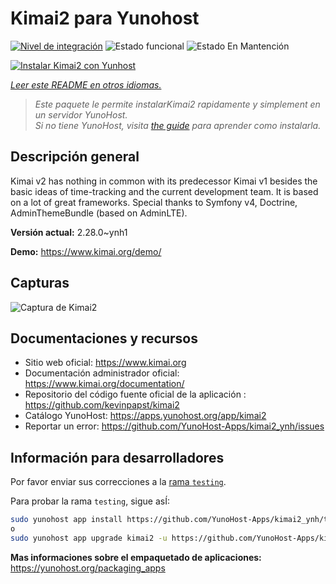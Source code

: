 <!--
Este archivo README esta generado automaticamente<https://github.com/YunoHost/apps/tree/master/tools/readme_generator>
No se debe editar a mano.
-->

# Kimai2 para Yunohost

[![Nivel de integración](https://apps.yunohost.org/badge/integration/kimai2)](https://ci-apps.yunohost.org/ci/apps/kimai2/)
![Estado funcional](https://apps.yunohost.org/badge/state/kimai2)
![Estado En Mantención](https://apps.yunohost.org/badge/maintained/kimai2)

[![Instalar Kimai2 con Yunhost](https://install-app.yunohost.org/install-with-yunohost.svg)](https://install-app.yunohost.org/?app=kimai2)

*[Leer este README en otros idiomas.](./ALL_README.md)*

> *Este paquete le permite instalarKimai2 rapidamente y simplement en un servidor YunoHost.*  
> *Si no tiene YunoHost, visita [the guide](https://yunohost.org/install) para aprender como instalarla.*

## Descripción general

Kimai v2 has nothing in common with its predecessor Kimai v1 besides the basic ideas of time-tracking and the current development team. It is based on a lot of great frameworks. Special thanks to Symfony v4, Doctrine, AdminThemeBundle (based on AdminLTE).

**Versión actual:** 2.28.0~ynh1

**Demo:** <https://www.kimai.org/demo/>

## Capturas

![Captura de Kimai2](./doc/screenshots/screenshot1.png)

## Documentaciones y recursos

- Sitio web oficial: <https://www.kimai.org>
- Documentación administrador oficial: <https://www.kimai.org/documentation/>
- Repositorio del código fuente oficial de la aplicación : <https://github.com/kevinpapst/kimai2>
- Catálogo YunoHost: <https://apps.yunohost.org/app/kimai2>
- Reportar un error: <https://github.com/YunoHost-Apps/kimai2_ynh/issues>

## Información para desarrolladores

Por favor enviar sus correcciones a la [rama `testing`](https://github.com/YunoHost-Apps/kimai2_ynh/tree/testing).

Para probar la rama `testing`, sigue asÍ:

```bash
sudo yunohost app install https://github.com/YunoHost-Apps/kimai2_ynh/tree/testing --debug
o
sudo yunohost app upgrade kimai2 -u https://github.com/YunoHost-Apps/kimai2_ynh/tree/testing --debug
```

**Mas informaciones sobre el empaquetado de aplicaciones:** <https://yunohost.org/packaging_apps>
